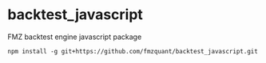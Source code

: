 # backtest_javascript
FMZ backtest engine javascript package

`
npm install -g git+https://github.com/fmzquant/backtest_javascript.git
`
